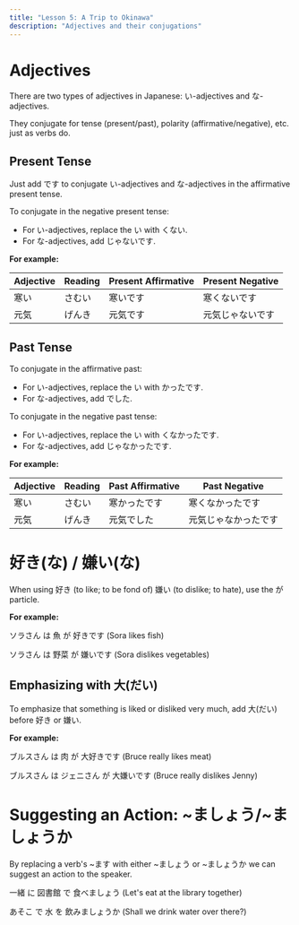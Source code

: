 ```yaml
---
title: "Lesson 5: A Trip to Okinawa"
description: "Adjectives and their conjugations"
---
```


# Adjectives
There are two types of adjectives in Japanese: い-adjectives and な-adjectives.

They conjugate for tense (present/past), polarity (affirmative/negative), etc. just as verbs do.

## Present Tense
Just add です to conjugate い-adjectives and な-adjectives in the affirmative present tense.

To conjugate in the negative present tense:

- For い-adjectives, replace the い with くない.
- For な-adjectives, add じゃないです.

**For example:**

| Adjective | Reading | Present Affirmative | Present Negative |
|-----------|---------|---------------------|------------------|
| 寒い      | さむい  | 寒いです            | 寒くないです     |
| 元気      | げんき  | 元気です            | 元気じゃないです |

## Past Tense
To conjugate in the affirmative past:

- For い-adjectives, replace the い with かったです.
- For な-adjectives, add でした.

To conjugate in the negative past tense:

- For い-adjectives, replace the い with くなかったです.
- For な-adjectives, add じゃなかったです.

**For example:**

| Adjective | Reading | Past Affirmative | Past Negative        |
|-----------|---------|------------------|----------------------|
| 寒い      | さむい  | 寒かったです     | 寒くなかったです     |
| 元気      | げんき  | 元気でした       | 元気じゃなかったです |

# 好き(な) / 嫌い(な)
When using 好き (to like; to be fond of) 嫌い (to dislike; to hate), use the が particle.

**For example:**

ソラさん は 魚 が 好きです (Sora likes fish)

ソラさん は 野菜 が 嫌いです (Sora dislikes vegetables)

## Emphasizing with 大(だい)
To emphasize that something is liked or disliked very much, add 大(だい) before 好き or 嫌い.

**For example:**

ブルスさん は 肉 が 大好きです (Bruce really likes meat)

ブルスさん は ジェニさん が 大嫌いです (Bruce really dislikes Jenny)

# Suggesting an Action: ~ましょう/~ましょうか
By replacing a verb's ~ます with either ~ましょう or ~ましょうか we can suggest an action to the speaker.

一緒 に 図書館 で 食べましょう (Let's eat at the library together)

あそこ で 水 を 飲みましょうか (Shall we drink water over there?)
